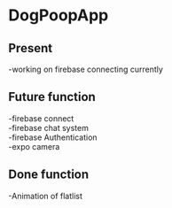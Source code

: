 # DogPoopApp

## Present
-working on firebase connecting currently<br>

## Future function
-firebase connect<br>
-firebase chat system<br>
-firebase Authentication<br>
-expo camera<br>


## Done function
-Animation of flatlist<br>
